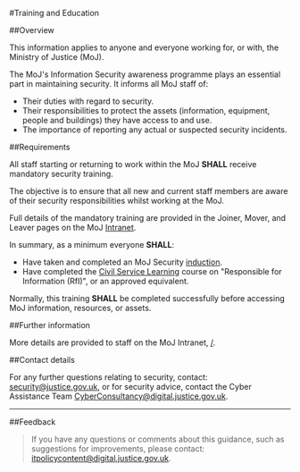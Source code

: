 #Training and Education

##Overview

This information applies to anyone and everyone working for, or with, the Ministry of Justice (MoJ).

The MoJ's Information Security awareness programme plays an essential part in maintaining security. It informs all MoJ staff of:

* Their duties with regard to security.
* Their responsibilities to protect the assets (information, equipment, people and buildings) they have access to and use.
* The importance of reporting any actual or suspected security incidents.

##Requirements

All staff starting or returning to work within the MoJ **SHALL** receive mandatory security training.

The objective is to ensure that all new and current staff members are aware of their security responsibilities whilst working at the MoJ.

Full details of the mandatory training are provided in the Joiner, Mover, and Leaver pages on the MoJ [Intranet](/guidance/security/).

In summary, as a minimum everyone **SHALL**:

* Have taken and completed an MoJ Security [induction](/guidance/hr/induction/).
* Have completed the [Civil Service Learning](https://learn.civilservice.gov.uk/home) course on "Responsible for Information (RfI)", or an approved equivalent.

Normally, this training **SHALL** be completed successfully before accessing MoJ information, resources, or assets.

##Further information

More details are provided to staff on the MoJ Intranet, [/](/).

##Contact details

For any further questions relating to security, contact: [security@justice.gov.uk](mailto:security@justice.gov.uk), or for security advice, contact the Cyber Assistance Team [CyberConsultancy@digital.justice.gov.uk](mailto:CyberConsultancy@digital.justice.gov.uk).

---

##Feedback

> If you have any questions or comments about this guidance, such as suggestions for improvements, please contact: [itpolicycontent@digital.justice.gov.uk](mailto:itpolicycontent@digital.justice.gov.uk).

